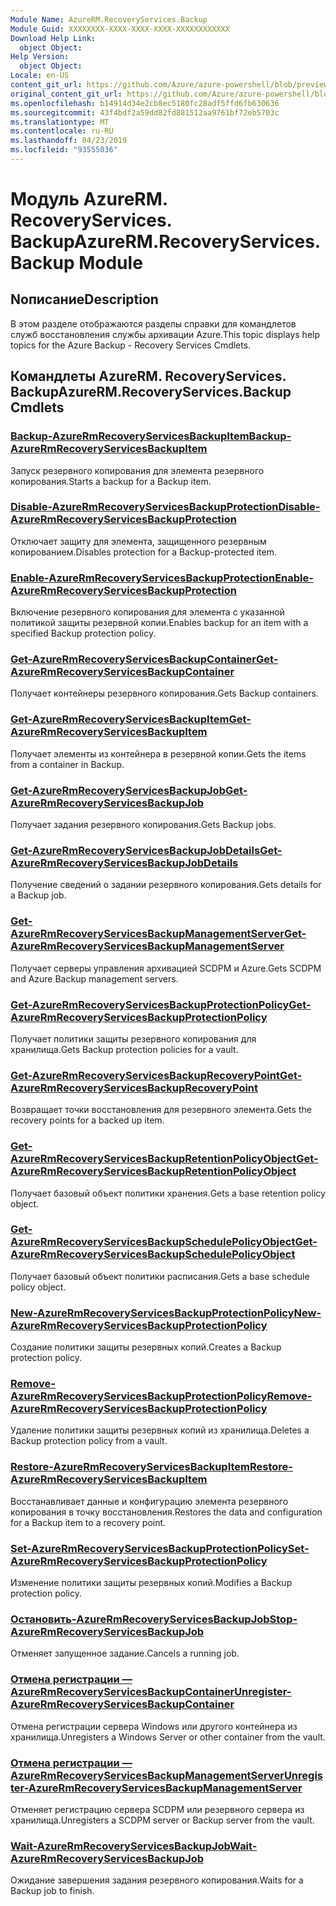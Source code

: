 ```yaml
---
Module Name: AzureRM.RecoveryServices.Backup
Module Guid: XXXXXXXX-XXXX-XXXX-XXXX-XXXXXXXXXXXX
Download Help Link:
  object Object: 
Help Version:
  object Object: 
Locale: en-US
content_git_url: https://github.com/Azure/azure-powershell/blob/preview/src/ResourceManager/RecoveryServices.Backup/Commands.RecoveryServices.Backup/help/AzureRM.RecoveryServices.Backup.md
original_content_git_url: https://github.com/Azure/azure-powershell/blob/preview/src/ResourceManager/RecoveryServices.Backup/Commands.RecoveryServices.Backup/help/AzureRM.RecoveryServices.Backup.md
ms.openlocfilehash: b14914d34e2cb8ec5180fc28adf5ffd6fb630636
ms.sourcegitcommit: 43f4bdf2a59dd82fd881512aa9761bf72eb5703c
ms.translationtype: MT
ms.contentlocale: ru-RU
ms.lasthandoff: 04/23/2019
ms.locfileid: "93555036"
---
```

# <span data-ttu-id="8f8ac-101">Модуль AzureRM. RecoveryServices. Backup</span><span class="sxs-lookup"><span data-stu-id="8f8ac-101">AzureRM.RecoveryServices.Backup Module</span></span>
## <span data-ttu-id="8f8ac-102">Nописание</span><span class="sxs-lookup"><span data-stu-id="8f8ac-102">Description</span></span>
<span data-ttu-id="8f8ac-103">В этом разделе отображаются разделы справки для командлетов служб восстановления службы архивации Azure.</span><span class="sxs-lookup"><span data-stu-id="8f8ac-103">This topic displays help topics for the Azure Backup - Recovery Services Cmdlets.</span></span>

## <span data-ttu-id="8f8ac-104">Командлеты AzureRM. RecoveryServices. Backup</span><span class="sxs-lookup"><span data-stu-id="8f8ac-104">AzureRM.RecoveryServices.Backup Cmdlets</span></span>
### [<span data-ttu-id="8f8ac-105">Backup-AzureRmRecoveryServicesBackupItem</span><span class="sxs-lookup"><span data-stu-id="8f8ac-105">Backup-AzureRmRecoveryServicesBackupItem</span></span>](Backup-AzureRmRecoveryServicesBackupItem.md)
<span data-ttu-id="8f8ac-106">Запуск резервного копирования для элемента резервного копирования.</span><span class="sxs-lookup"><span data-stu-id="8f8ac-106">Starts a backup for a Backup item.</span></span>

### [<span data-ttu-id="8f8ac-107">Disable-AzureRmRecoveryServicesBackupProtection</span><span class="sxs-lookup"><span data-stu-id="8f8ac-107">Disable-AzureRmRecoveryServicesBackupProtection</span></span>](Disable-AzureRmRecoveryServicesBackupProtection.md)
<span data-ttu-id="8f8ac-108">Отключает защиту для элемента, защищенного резервным копированием.</span><span class="sxs-lookup"><span data-stu-id="8f8ac-108">Disables protection for a Backup-protected item.</span></span>

### [<span data-ttu-id="8f8ac-109">Enable-AzureRmRecoveryServicesBackupProtection</span><span class="sxs-lookup"><span data-stu-id="8f8ac-109">Enable-AzureRmRecoveryServicesBackupProtection</span></span>](Enable-AzureRmRecoveryServicesBackupProtection.md)
<span data-ttu-id="8f8ac-110">Включение резервного копирования для элемента с указанной политикой защиты резервной копии.</span><span class="sxs-lookup"><span data-stu-id="8f8ac-110">Enables backup for an item with a specified Backup protection policy.</span></span>

### [<span data-ttu-id="8f8ac-111">Get-AzureRmRecoveryServicesBackupContainer</span><span class="sxs-lookup"><span data-stu-id="8f8ac-111">Get-AzureRmRecoveryServicesBackupContainer</span></span>](Get-AzureRmRecoveryServicesBackupContainer.md)
<span data-ttu-id="8f8ac-112">Получает контейнеры резервного копирования.</span><span class="sxs-lookup"><span data-stu-id="8f8ac-112">Gets Backup containers.</span></span>

### [<span data-ttu-id="8f8ac-113">Get-AzureRmRecoveryServicesBackupItem</span><span class="sxs-lookup"><span data-stu-id="8f8ac-113">Get-AzureRmRecoveryServicesBackupItem</span></span>](Get-AzureRmRecoveryServicesBackupItem.md)
<span data-ttu-id="8f8ac-114">Получает элементы из контейнера в резервной копии.</span><span class="sxs-lookup"><span data-stu-id="8f8ac-114">Gets the items from a container in Backup.</span></span>

### [<span data-ttu-id="8f8ac-115">Get-AzureRmRecoveryServicesBackupJob</span><span class="sxs-lookup"><span data-stu-id="8f8ac-115">Get-AzureRmRecoveryServicesBackupJob</span></span>](Get-AzureRmRecoveryServicesBackupJob.md)
<span data-ttu-id="8f8ac-116">Получает задания резервного копирования.</span><span class="sxs-lookup"><span data-stu-id="8f8ac-116">Gets Backup jobs.</span></span>

### [<span data-ttu-id="8f8ac-117">Get-AzureRmRecoveryServicesBackupJobDetails</span><span class="sxs-lookup"><span data-stu-id="8f8ac-117">Get-AzureRmRecoveryServicesBackupJobDetails</span></span>](Get-AzureRmRecoveryServicesBackupJobDetails.md)
<span data-ttu-id="8f8ac-118">Получение сведений о задании резервного копирования.</span><span class="sxs-lookup"><span data-stu-id="8f8ac-118">Gets details for a Backup job.</span></span>

### [<span data-ttu-id="8f8ac-119">Get-AzureRmRecoveryServicesBackupManagementServer</span><span class="sxs-lookup"><span data-stu-id="8f8ac-119">Get-AzureRmRecoveryServicesBackupManagementServer</span></span>](Get-AzureRmRecoveryServicesBackupManagementServer.md)
<span data-ttu-id="8f8ac-120">Получает серверы управления архивацией SCDPM и Azure.</span><span class="sxs-lookup"><span data-stu-id="8f8ac-120">Gets SCDPM and Azure Backup management servers.</span></span>

### [<span data-ttu-id="8f8ac-121">Get-AzureRmRecoveryServicesBackupProtectionPolicy</span><span class="sxs-lookup"><span data-stu-id="8f8ac-121">Get-AzureRmRecoveryServicesBackupProtectionPolicy</span></span>](Get-AzureRmRecoveryServicesBackupProtectionPolicy.md)
<span data-ttu-id="8f8ac-122">Получает политики защиты резервного копирования для хранилища.</span><span class="sxs-lookup"><span data-stu-id="8f8ac-122">Gets Backup protection policies for a vault.</span></span>

### [<span data-ttu-id="8f8ac-123">Get-AzureRmRecoveryServicesBackupRecoveryPoint</span><span class="sxs-lookup"><span data-stu-id="8f8ac-123">Get-AzureRmRecoveryServicesBackupRecoveryPoint</span></span>](Get-AzureRmRecoveryServicesBackupRecoveryPoint.md)
<span data-ttu-id="8f8ac-124">Возвращает точки восстановления для резервного элемента.</span><span class="sxs-lookup"><span data-stu-id="8f8ac-124">Gets the recovery points for a backed up item.</span></span>

### [<span data-ttu-id="8f8ac-125">Get-AzureRmRecoveryServicesBackupRetentionPolicyObject</span><span class="sxs-lookup"><span data-stu-id="8f8ac-125">Get-AzureRmRecoveryServicesBackupRetentionPolicyObject</span></span>](Get-AzureRmRecoveryServicesBackupRetentionPolicyObject.md)
<span data-ttu-id="8f8ac-126">Получает базовый объект политики хранения.</span><span class="sxs-lookup"><span data-stu-id="8f8ac-126">Gets a base retention policy object.</span></span>

### [<span data-ttu-id="8f8ac-127">Get-AzureRmRecoveryServicesBackupSchedulePolicyObject</span><span class="sxs-lookup"><span data-stu-id="8f8ac-127">Get-AzureRmRecoveryServicesBackupSchedulePolicyObject</span></span>](Get-AzureRmRecoveryServicesBackupSchedulePolicyObject.md)
<span data-ttu-id="8f8ac-128">Получает базовый объект политики расписания.</span><span class="sxs-lookup"><span data-stu-id="8f8ac-128">Gets a base schedule policy object.</span></span>

### [<span data-ttu-id="8f8ac-129">New-AzureRmRecoveryServicesBackupProtectionPolicy</span><span class="sxs-lookup"><span data-stu-id="8f8ac-129">New-AzureRmRecoveryServicesBackupProtectionPolicy</span></span>](New-AzureRmRecoveryServicesBackupProtectionPolicy.md)
<span data-ttu-id="8f8ac-130">Создание политики защиты резервных копий.</span><span class="sxs-lookup"><span data-stu-id="8f8ac-130">Creates a Backup protection policy.</span></span>

### [<span data-ttu-id="8f8ac-131">Remove-AzureRmRecoveryServicesBackupProtectionPolicy</span><span class="sxs-lookup"><span data-stu-id="8f8ac-131">Remove-AzureRmRecoveryServicesBackupProtectionPolicy</span></span>](Remove-AzureRmRecoveryServicesBackupProtectionPolicy.md)
<span data-ttu-id="8f8ac-132">Удаление политики защиты резервных копий из хранилища.</span><span class="sxs-lookup"><span data-stu-id="8f8ac-132">Deletes a Backup protection policy from a vault.</span></span>

### [<span data-ttu-id="8f8ac-133">Restore-AzureRmRecoveryServicesBackupItem</span><span class="sxs-lookup"><span data-stu-id="8f8ac-133">Restore-AzureRmRecoveryServicesBackupItem</span></span>](Restore-AzureRmRecoveryServicesBackupItem.md)
<span data-ttu-id="8f8ac-134">Восстанавливает данные и конфигурацию элемента резервного копирования в точку восстановления.</span><span class="sxs-lookup"><span data-stu-id="8f8ac-134">Restores the data and configuration for a Backup item to a recovery point.</span></span>

### [<span data-ttu-id="8f8ac-135">Set-AzureRmRecoveryServicesBackupProtectionPolicy</span><span class="sxs-lookup"><span data-stu-id="8f8ac-135">Set-AzureRmRecoveryServicesBackupProtectionPolicy</span></span>](Set-AzureRmRecoveryServicesBackupProtectionPolicy.md)
<span data-ttu-id="8f8ac-136">Изменение политики защиты резервных копий.</span><span class="sxs-lookup"><span data-stu-id="8f8ac-136">Modifies a Backup protection policy.</span></span>

### [<span data-ttu-id="8f8ac-137">Остановить-AzureRmRecoveryServicesBackupJob</span><span class="sxs-lookup"><span data-stu-id="8f8ac-137">Stop-AzureRmRecoveryServicesBackupJob</span></span>](Stop-AzureRmRecoveryServicesBackupJob.md)
<span data-ttu-id="8f8ac-138">Отменяет запущенное задание.</span><span class="sxs-lookup"><span data-stu-id="8f8ac-138">Cancels a running job.</span></span>

### [<span data-ttu-id="8f8ac-139">Отмена регистрации — AzureRmRecoveryServicesBackupContainer</span><span class="sxs-lookup"><span data-stu-id="8f8ac-139">Unregister-AzureRmRecoveryServicesBackupContainer</span></span>](Unregister-AzureRmRecoveryServicesBackupContainer.md)
<span data-ttu-id="8f8ac-140">Отмена регистрации сервера Windows или другого контейнера из хранилища.</span><span class="sxs-lookup"><span data-stu-id="8f8ac-140">Unregisters a Windows Server or other container from the vault.</span></span>

### [<span data-ttu-id="8f8ac-141">Отмена регистрации — AzureRmRecoveryServicesBackupManagementServer</span><span class="sxs-lookup"><span data-stu-id="8f8ac-141">Unregister-AzureRmRecoveryServicesBackupManagementServer</span></span>](Unregister-AzureRmRecoveryServicesBackupManagementServer.md)
<span data-ttu-id="8f8ac-142">Отменяет регистрацию сервера SCDPM или резервного сервера из хранилища.</span><span class="sxs-lookup"><span data-stu-id="8f8ac-142">Unregisters a SCDPM server or Backup server from the vault.</span></span>

### [<span data-ttu-id="8f8ac-143">Wait-AzureRmRecoveryServicesBackupJob</span><span class="sxs-lookup"><span data-stu-id="8f8ac-143">Wait-AzureRmRecoveryServicesBackupJob</span></span>](Wait-AzureRmRecoveryServicesBackupJob.md)
<span data-ttu-id="8f8ac-144">Ожидание завершения задания резервного копирования.</span><span class="sxs-lookup"><span data-stu-id="8f8ac-144">Waits for a Backup job to finish.</span></span>


